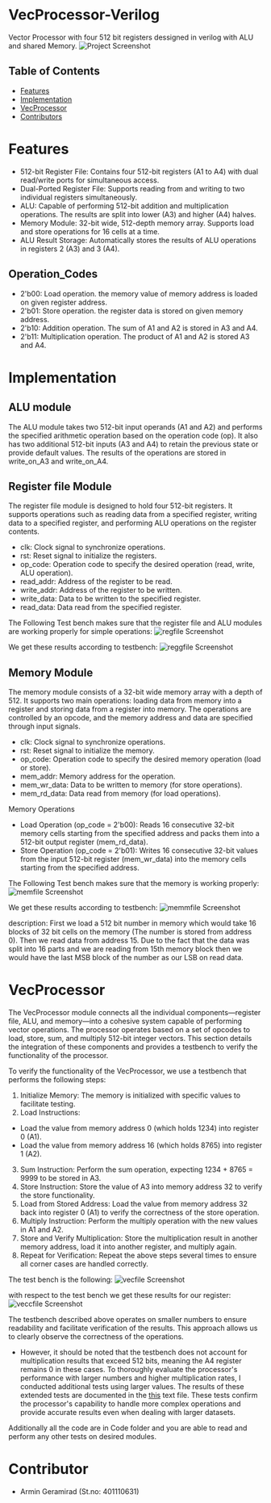 # VecProcessor-Verilog
Vector Processor with four 512 bit registers dessigned in verilog with ALU and shared Memory.
![Project Screenshot](Assets/vecprocess.jpg) 
 

## Table of Contents
- [Features](#features)
- [Implementation](#implementation)
- [VecProcessor](#vecprocessor)
- [Contributors](#contributors)

# Features
- 512-bit Register File: Contains four 512-bit registers (A1 to A4) with dual read/write ports for simultaneous access.
- Dual-Ported Register File: Supports reading from and writing to two individual registers simultaneously.
- ALU: Capable of performing 512-bit addition and multiplication operations. The results are split into lower (A3) and higher (A4) halves.
- Memory Module: 32-bit wide, 512-depth memory array. Supports load and store operations for 16 cells at a time.
- ALU Result Storage: Automatically stores the results of ALU operations in registers 2 (A3) and 3 (A4).

## Operation_Codes
- 2'b00: Load operation. the memory value of memory address is loaded on given register address.
- 2'b01: Store operation. the register data is stored on given memory address.
- 2'b10: Addition operation. The sum of A1 and A2 is stored in A3 and A4.
- 2'b11: Multiplication operation. The product of A1 and A2 is stored A3 and A4.

# Implementation
## ALU module
The ALU module takes two 512-bit input operands (A1 and A2) and performs the specified arithmetic operation based on the operation code (op). It also has two additional 512-bit inputs (A3 and A4) to retain the previous state or provide default values. The results of the operations are stored in write_on_A3 and write_on_A4.


## Register file Module
The register file module is designed to hold four 512-bit registers. It supports operations such as reading data from a specified register, writing data to a specified register, and performing ALU operations on the register contents.
- clk: Clock signal to synchronize operations.
- rst: Reset signal to initialize the registers.
- op_code: Operation code to specify the desired operation (read, write, ALU operation).
- read_addr: Address of the register to be read.
- write_addr: Address of the register to be written.
- write_data: Data to be written to the specified register.
- read_data: Data read from the specified register.

The Following Test bench makes sure that the register file and ALU modules are working properly for simple operations:
![regfile Screenshot](Assets/regtbcode.png) 

We get these results according to testbench:
![reggfile Screenshot](Assets/regres.PNG) 


## Memory Module
The memory module consists of a 32-bit wide memory array with a depth of 512. It supports two main operations: loading data from memory into a register and storing data from a register into memory. The operations are controlled by an opcode, and the memory address and data are specified through input signals.
- clk: Clock signal to synchronize operations.
- rst: Reset signal to initialize the memory.
- op_code: Operation code to specify the desired memory operation (load or store).
- mem_addr: Memory address for the operation.
- mem_wr_data: Data to be written to memory (for store operations).
- mem_rd_data: Data read from memory (for load operations).

Memory Operations
- Load Operation (op_code = 2'b00): Reads 16 consecutive 32-bit memory cells starting from the specified address and packs them into a 512-bit output register (mem_rd_data).
- Store Operation (op_code = 2'b01): Writes 16 consecutive 32-bit values from the input 512-bit register (mem_wr_data) into the memory cells starting from the specified address.

The Following Test bench makes sure that the memory is working properly:
![memfile Screenshot](Assets/memtbcode.png) 

We get these results according to testbench:
![memmfile Screenshot](Assets/memres.PNG) 


description: 
First we load a 512 bit number in memory which would take 16 blocks of 32 bit cells on the memory (The number is stored from address 0).
Then we read data from address 15. Due to the fact that the data was split into 16 parts and we are reading from 15th memory block then we would have the last MSB block of the number as our LSB on read data.

# VecProcessor
The VecProcessor module connects all the individual components—register file, ALU, and memory—into a cohesive system capable of performing vector operations. The processor operates based on a set of opcodes to load, store, sum, and multiply 512-bit integer vectors. This section details the integration of these components and provides a testbench to verify the functionality of the processor.

To verify the functionality of the VecProcessor, we use a testbench that performs the following steps:
1. Initialize Memory: The memory is initialized with specific values to facilitate testing.
2. Load Instructions:
- Load the value from memory address 0 (which holds 1234) into register 0 (A1).
- Load the value from memory address 16 (which holds 8765) into register 1 (A2).
3. Sum Instruction: Perform the sum operation, expecting 1234 + 8765 = 9999 to be stored in A3.
4. Store Instruction: Store the value of A3 into memory address 32 to verify the store functionality.
5. Load from Stored Address: Load the value from memory address 32 back into register 0 (A1) to verify the correctness of the store operation.
6. Multiply Instruction: Perform the multiply operation with the new values in A1 and A2.
7. Store and Verify Multiplication: Store the multiplication result in another memory address, load it into another register, and multiply again.
8. Repeat for Verification: Repeat the above steps several times to ensure all corner cases are handled correctly.

The test bench is the following:
![vecfile Screenshot](Assets/vectbcode.png) 

with respect to the test bench we get these results for our register:
![veccfile Screenshot](Assets/vecres.PNG) 

The testbench described above operates on smaller numbers to ensure readability and facilitate verification of the results. This approach allows us to clearly observe the correctness of the operations.

* However, it should be noted that the testbench does not account for multiplication results that exceed 512 bits, meaning the A4 register remains 0 in these cases. To thoroughly evaluate the processor's performance with larger numbers and higher multiplication rates, I conducted additional tests using larger values. The results of these extended tests are documented in the [this](Assets/bigres.txt) text file. These tests confirm the processor's capability to handle more complex operations and provide accurate results even when dealing with larger datasets.

Additionally all the code are in Code folder and you are able to read and perform any other tests on desired modules.

# Contributor
- Armin Geramirad (St.no: 401110631)
